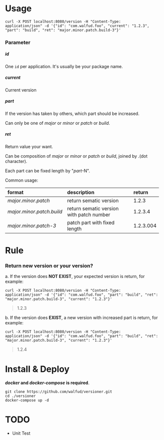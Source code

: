 # Usage
```shell
curl -X POST localhost:8080/version -H "Content-Type: application/json" -d '{"id": "com.walfud.foo", "current": "1.2.3", "part": "build", "ret": "major.minor.patch.build-3"}'
```

### Parameter

##### id
One `id` per application. It's usually be your package name.

##### current
Current version

##### part
If the version has taken by others, which part should be increased.
 
Can only be one of _major_ or _minor_ or _patch_ or _build_.

##### ret
Return value your want.

Can be composition of _major_ or _minor_ or _patch_ or _build_, joined by _._(dot character).

Each part can be fixed length by "_part_-N".

Common usage:

| format | description | return | 
| :--- | :--- | :--- |
| _major.minor.patch_ | return sematic version | 1.2.3 |
| _major.minor.patch.build_ | return sematic version with patch number | 1.2.3.4 | 
| _major.minor.patch-3_ | patch part with fixed length | 1.2.3.004 |


# Rule


### Return new version or your version?
a. If the version does **NOT EXIST**, your expected version is return, for example:
```shell
curl -X POST localhost:8080/version -H "Content-Type: application/json" -d '{"id": "com.walfud.foo", "part": "build", "ret": "major.minor.patch.build-3", "current": "1.2.3"}'
```
> 1.2.3

b. If the version does **EXIST**, a new version with increased part is return, for example:
```shell
curl -X POST localhost:8080/version -H "Content-Type: application/json" -d '{"id": "com.walfud.foo", "part": "build", "ret": "major.minor.patch.build-3", "current": "1.2.3"}'
```
> 1.2.4
>

# Install & Deploy
**_docker_ and _docker-compose_ is required**.

```shell
git clone https://github.com/walfud/versioner.git
cd ./versioner
docker-compose up -d
```


# TODO
* Unit Test